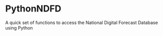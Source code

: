 # PythonNDFD
A quick set of functions to access the National Digital Forecast Database using Python
